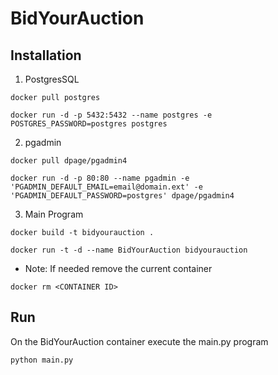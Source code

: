 # BidYourAuction
## Installation
1. PostgresSQL
```shell
docker pull postgres 

docker run -d -p 5432:5432 --name postgres -e POSTGRES_PASSWORD=postgres postgres 
```
2. pgadmin
```shell
docker pull dpage/pgadmin4 

docker run -d -p 80:80 --name pgadmin -e 'PGADMIN_DEFAULT_EMAIL=email@domain.ext' -e 'PGADMIN_DEFAULT_PASSWORD=postgres' dpage/pgadmin4 
```
3. Main Program
```shell
docker build -t bidyourauction .

docker run -t -d --name BidYourAuction bidyourauction
```
- Note: If needed remove the current container
```shell
docker rm <CONTAINER ID>
```
## Run
On the BidYourAuction container execute the main.py program
```shell
python main.py
```
